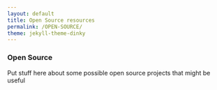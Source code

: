 ```yaml
---
layout: default
title: Open Source resources
permalink: /OPEN-SOURCE/
theme: jekyll-theme-dinky
---
```


### Open Source

Put stuff here about some possible open source projects that might be useful
